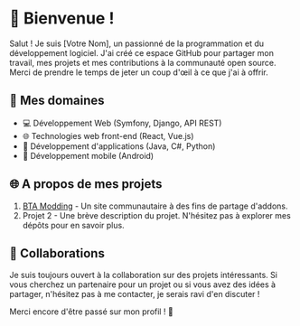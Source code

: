 # 👋 Bienvenue !
Salut ! Je suis [Votre Nom], un passionné de la programmation et du développement logiciel. J'ai créé ce espace GitHub pour partager mon travail, mes projets et mes contributions à la communauté open source. Merci de prendre le temps de jeter un coup d'œil à ce que j'ai à offrir.

## 🚀 Mes domaines

- 💻 Développement Web (Symfony, Django, API REST)
- 🌐 Technologies web front-end (React, Vue.js)
- 🚀 Développement d'applications (Java, C#, Python)
- 📱 Développement mobile (Android)

## 🌐 A propos de mes projets
<!-- J'ai travaillé sur une variété de projets, allant des petits scripts aux applications complexes. Voici quelques-uns de mes projets les plus récents : -->

1. [BTA Modding](https://github.com/Noumaa/BTA-Modding) - Un site communautaire à des fins de partage d'addons.
2. Projet 2 - Une brève description du projet.
N'hésitez pas à explorer mes dépôts pour en savoir plus.

## 🤝 Collaborations
Je suis toujours ouvert à la collaboration sur des projets intéressants. Si vous cherchez un partenaire pour un projet ou si vous avez des idées à partager, n'hésitez pas à me contacter, je serais ravi d'en discuter !

<!-- ## 📫 Contact
Vous pouvez me contacter via email@example.com ou sur LinkedIn. N'hésitez pas à me faire part de vos commentaires, questions ou suggestions. Je suis toujours heureux d'entendre parler de nouveaux projets et de rencontrer de nouvelles personnes talentueuses. -->

Merci encore d'être passé sur mon profil ! 🙌
